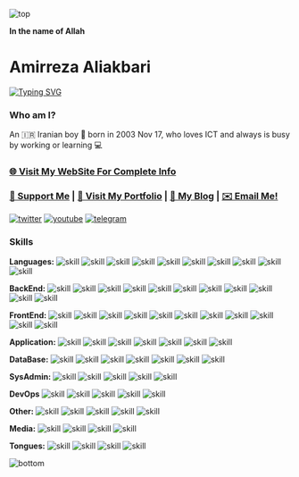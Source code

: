 ![top](https://camo.githubusercontent.com/d2db2a98e00e44236180c960d84879e5a080a5c7b400da061a79a16bc9fe6dcf/68747470733a2f2f63617073756c652d72656e6465722e76657263656c2e6170702f6170693f747970653d776176696e67266865696768743d393026636f6c6f723d6772616469656e74)

**In the name of Allah**

# Amirreza Aliakbari

[![Typing SVG](https://readme-typing-svg.demolab.com/?duration=3000&font=Mouse+Memoirs&size=65&pause=500&color=06CD9C&vCenter=true&width=600&height=70&lines=Senior+Full-Stack+Developer;DevOps+Engineer;UI+Designer;Application+Developer)](https://git.io/typing-svg)

### Who am I?

An 🇮🇷 Iranian boy 🎂 born in 2003 Nov 17, who loves ICT and always is busy by working or learning 💻

### [🌐 Visit My WebSite For Complete Info](http://mwxgaf.ir)

### [💝 Support Me](http://mwxgaf.ir/support) | [💼 Visit My Portfolio](http://mwxgaf.ir/portfolio) | [📝 My Blog](https://virgool.io/@mwxgaf) | [✉️ Email Me!](mailto:mwxgaf@yahoo.com)

[![twitter](https://camo.githubusercontent.com/10de78e98e122a3a100ffdcecb1c52bf78c6ab4eb4969496effa141079a518a3/68747470733a2f2f73342e7575706c6f61642e69722f66696c65732f747769747465725f70726b622e706e67)](https://twitter.com/mwxgaf)
[![youtube](https://raw.githubusercontent.com/mwxgaf/mwxgaf/main/youtube.png)](https://www.youtube.com/channel/UCkruCaFkk-2kSPJYCoxjwxwf)
[![telegram](https://camo.githubusercontent.com/aacc73365a45429abb6625dc8b15aeed30243885175298c8ba7dc36bf7e65e19/68747470733a2f2f73342e7575706c6f61642e69722f66696c65732f74656c656772616d5f713437752e706e67)](https://telegram.me/mwxgaf)

### Skills

**Languages:**
![skill](https://img.shields.io/badge/Python-master-blueviolet?logo=Python)
![skill](https://img.shields.io/badge/JavaScript-master-blueviolet?logo=JavaScript)
![skill](https://img.shields.io/badge/PHP-master-blueviolet?logo=PHP)
![skill](https://img.shields.io/badge/Dart-senior-success?logo=Dart)
![skill](https://img.shields.io/badge/C&C++-experienced-blue?logo=C)
![skill](https://img.shields.io/badge/RegEx-master-blueviolet?logo=RegEx)
![skill](https://img.shields.io/badge/ShellScript-junior-orange?logo=Shell)
![skill](https://img.shields.io/badge/TypeScript-master-blueviolet?logo=TypeScript)
![skill](https://img.shields.io/badge/HTML-master-blueviolet?logo=HTML)
![skill](https://img.shields.io/badge/CSS-master-blueviolet?logo=CSS)

**BackEnd:**
![skill](https://img.shields.io/badge/Quart&Flask-master-blueviolet?logo=Flask)
![skill](https://img.shields.io/badge/NuxtJS-senior-success?logo=Nuxt)
![skill](https://img.shields.io/badge/ExpressJS-master-blueviolet?logo=Express)
![skill](https://img.shields.io/badge/Django-experienced-blue?logo=Django)
![skill](https://img.shields.io/badge/NodeJS-senior-success?logo=javascript)
![skill](https://img.shields.io/badge/GraphQL-senior-success?logo=GraphQL)
![skill](https://img.shields.io/badge/REST-master-blueviolet?logo=json)
![skill](https://img.shields.io/badge/Nginx-junior-orange?logo=Nginx)
![skill](https://img.shields.io/badge/Apache-junior-orange?logo=Apache)
![skill](https://img.shields.io/badge/WordPress-master-blueviolet?logo=WordPress)
![skill](https://img.shields.io/badge/DRF-junior-orange?logo=django)

**FrontEnd:**
![skill](https://img.shields.io/badge/Vue-experienced-blue?logo=Vue)
![skill](https://img.shields.io/badge/TailWindCSS-master-blueviolet?logo=TailWindCSS)
![skill](https://img.shields.io/badge/Bootstrap-master-blueviolet?logo=Bootstrap)
![skill](https://img.shields.io/badge/MaterializeCSS-master-blueviolet?logo=materialdesign)
![skill](https://img.shields.io/badge/SASS-master-blueviolet?logo=SASS)
![skill](https://img.shields.io/badge/Bulma-master-blueviolet?logo=Bulma)
![skill](https://img.shields.io/badge/SEO-experienced-blue?logo=SEO)
![skill](https://img.shields.io/badge/ImpressJS-senior-success?logo=ImpressJS)
![skill](https://img.shields.io/badge/Less-master-blueviolet?logo=Less)
![skill](https://img.shields.io/badge/JQuery-senior-success?logo=JQuery)
![skill](https://img.shields.io/badge/JQueryMobile-master-blueviolet?logo=JQuery)

**Application:**
![skill](https://img.shields.io/badge/Flutter-experienced-blue?logo=Flutter)
![skill](https://img.shields.io/badge/ElectronJS-senior-success?logo=Electron)
![skill](https://img.shields.io/badge/IonicJS-senior-success?logo=Ionic)
![skill](https://img.shields.io/badge/QT-junior-orange?logo=QT)
![skill](https://img.shields.io/badge/CapacitorJS-senior-success?logo=Capacitor)
![skill](https://img.shields.io/badge/CordovaJS-senior-success?logo=Cordova)
![skill](https://img.shields.io/badge/TK-master-blueviolet?logo=TK)

**DataBase:**
![skill](https://img.shields.io/badge/PostgresQL-senior-success?logo=PostgresQL)
![skill](https://img.shields.io/badge/MariaDB-senior-success?logo=MariaDB)
![skill](https://img.shields.io/badge/MongoDB-senior-success?logo=MongoDB)
![skill](https://img.shields.io/badge/Redis-master-blueviolet?logo=Redis)
![skill](https://img.shields.io/badge/SQLite-senior-success?logo=SQLite)
![skill](https://img.shields.io/badge/MySQL-senior-success?logo=MySQL)
![skill](https://img.shields.io/badge/InfluxDB-intern-red?logo=InfluxDB)

**SysAdmin:**
![skill](https://img.shields.io/badge/Linux-experienced-blue?logo=Linux)
![skill](https://img.shields.io/badge/Debian-senior-success?logo=Debian)
![skill](https://img.shields.io/badge/Arch-senior-success?logo=Archlinux)
![skill](https://img.shields.io/badge/Android-experienced-blue?logo=Android)
![skill](https://img.shields.io/badge/WindowsNT-senior-success?logo=Windows)

**DevOps**
![skill](https://img.shields.io/badge/Git-experienced-blue?logo=Git)
![skill](https://img.shields.io/badge/Docker-experienced-blue?logo=Docker)
![skill](https://img.shields.io/badge/GitHub-experienced-blue?logo=GitHub)
![skill](https://img.shields.io/badge/SOLID&DPs-experienced-blue?logo=settings)
![skill](https://img.shields.io/badge/Scrum-experienced-blue?logo=Scrum)

**Other:**
![skill](https://img.shields.io/badge/Network-senior-success?logo=Network)
![skill](https://img.shields.io/badge/BlockChain-senior-success?logo=bitcoin)
![skill](https://img.shields.io/badge/Arduino-experienced-blue?logo=Arduino)
![skill](https://img.shields.io/badge/Electronics-intern-red?logo=power)
![skill](https://img.shields.io/badge/Office-master-blueviolet?logo=microsoft)

**Media:**
![skill](https://img.shields.io/badge/PhotoShop-experienced-blue?logo=instagram)
![skill](https://img.shields.io/badge/Premiere-master-blueviolet?logo=youtube)
![skill](https://img.shields.io/badge/KineMaster-master-blueviolet?logo=youtube)
![skill](https://img.shields.io/badge/MatnNegar-master-blueviolet?logo=instagram)

**Tongues:**
![skill](https://img.shields.io/badge/🇺🇸English-senior-success)
![skill](https://img.shields.io/badge/🇮🇷Persian-master-blueviolet)
![skill](https://img.shields.io/badge/🇦🇿Azeri-senior-success)
![skill](https://img.shields.io/badge/🇸🇦Arabic-junior-orange)

![bottom](https://camo.githubusercontent.com/3c3769a2ae8612480297625e275cb03951c12f3ae00e00491b45c267afea4b4d/68747470733a2f2f63617073756c652d72656e6465722e76657263656c2e6170702f6170693f747970653d776176696e67266865696768743d39302673656374696f6e3d666f6f746572)
